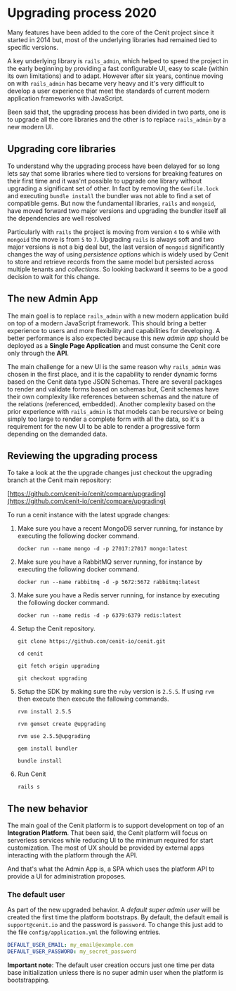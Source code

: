 # Upgrading process 2020

Many features have been added to the core of the Cenit project since it started in 2014 but,
most of the underlying libraries had remained tied to specific versions. 

A key underlying library is `rails_admin`, which helped to speed the project in the early beginning
by providing a fast configurable UI, easy to scale (within its own limitations) and to adapt.
However after six years, continue moving on with `rails_admin` has became very heavy and it's very
difficult to develop a user experience that meet the standards of current modern application frameworks
with JavaScript.

Been said that, the upgrading process has been divided in two parts, one is to upgrade all the
core libraries and the other is to replace `rails_admin` by a new modern UI.

## Upgrading core libraries

To understand why the upgrading process have been delayed for so long lets say that some libraries where
tied to versions for breaking features on their first time and it was'nt possible to upgrade one library without upgrading
a significant set of other. In fact by removing the `Gemfile.lock` and executing `bundle install` the bundler
was not able to find a set of compatible gems. But now the fundamental libraries, `rails` and `mongoid`, have moved
forward two major versions and upgrading the bundler itself all the dependencies are well resolved

Particularly with `rails` the project is moving from version `4` to `6` while with `mongoid` the move is from `5` to `7`.
Upgrading `rails` is always soft and two major versions is not a big deal but, the last version of `mongoid` significantly
changes the way of using _persistence options_ which is widely used by Cenit to store and retrieve records from the same
model but persisted across multiple tenants and _collections_. So looking backward it seems to be a good decision to wait
for this change.

## The new Admin App

The main goal is to replace `rails_admin` with a new modern application build on top of a modern JavaScript framework.
This should bring a better experience to users and more flexibility and capabilities for developing. A better performance
is also expected because this new _admin app_ should be deployed as a **Single Page Application** and must consume the Cenit
core only through the **API**.

The main challenge for a new UI is the same reason why `rails_admin` was chosen in the first place, and it is the 
capability to render dynamic forms based on the Cenit data type JSON Schemas. There are several packages to render and
validate forms based on schemas but, Cenit schemas have their own complexity like references between schemas and the
nature of the relations (referenced, embedded). Another complexity based on the prior experience with `rails_admin` is
that models can be recursive or being simply too large to render a complete form with all the data, so it's a requirement
for the new UI to be able to render a progressive form depending on the demanded data.

## Reviewing the upgrading process

To take a look at the the upgrade changes just checkout the upgrading branch at the Cenit main repository:

[https://github.com/cenit-io/cenit/compare/upgrading](https://github.com/cenit-io/cenit/compare/upgrading)

To run a cenit instance with the latest upgrade changes:

1. Make sure you have a recent MongoDB server running, for instance by executing the following docker command.

    `docker run --name mongo -d -p 27017:27017 mongo:latest`

2. Make sure you have a RabbitMQ server running, for instance by executing the following docker command.

    `docker run --name rabbitmq -d -p 5672:5672 rabbitmq:latest`
    
3. Make sure you have a Redis server running, for instance by executing the following docker command.

    `docker run --name redis -d -p 6379:6379 redis:latest`
    
4. Setup the Cenit repository.

    `git clone https://github.com/cenit-io/cenit.git`
    
    `cd cenit`
    
    `git fetch origin upgrading`
    
    `git checkout upgrading`
    
5. Setup the SDK by making sure the `ruby` version is `2.5.5`. If using `rvm` then execute then execute the fallowing commands.

    `rvm install 2.5.5`
    
    `rvm gemset create @upgrading`
    
    `rvm use 2.5.5@upgrading`
    
    `gem install bundler`
    
    `bundle install`
    
6. Run Cenit

    `rails s`
    
## The new behavior

The main goal of the Cenit platform is to support development on top of an **Integration Platform**.
That been said, the Cenit platform will focus on serverless services while reducing UI to the minimum
required for start customization. The most of UX should be provided by external apps interacting with the platform
through the API.

And that's what the Admin App is, a SPA which uses the platform API to provide a UI for administration proposes.

### The default user

As part of the new upgraded behavior. A _default super admin user_ will be created the first time the platform bootstraps.
By default, the default email is `support@cenit.io` and the password is `password`. To change this just add to the file
`config/application.yml` the following entries.

```yaml
DEFAULT_USER_EMAIL: my_email@example.com
DEFAULT_USER_PASSWORD: my_secret_password
```

**Important note**: The default user creation occurs just one time per data base initialization unless there is no
super admin user when the platform is bootstrapping.